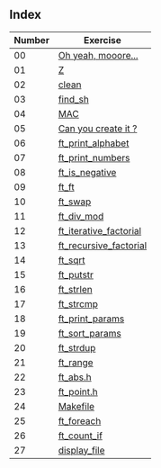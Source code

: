 ## Index
| Number | Exercise                   |
| ------ | -------------------------- |
| 00     | [Oh yeah, mooore...](ex00) |
| 01     | [Z](ex01)                   |
| 02     | [clean](ex02)               |
| 03     | [find_sh](ex03)             |
| 04     | [MAC](ex04)                 |
| 05     | [Can you create it ?](ex05) |
| 06     | [ft_print_alphabet](ex06)   |
| 07     | [ft_print_numbers](ex07)    |
| 08     | [ft_is_negative](ex08)      |
| 09     | [ft_ft](ex09)               |
| 10     | [ft_swap](ex10)             |
| 11     | [ft_div_mod](ex11)          |
| 12     | [ft_iterative_factorial](ex12) |
| 13     | [ft_recursive_factorial](ex13) |
| 14     | [ft_sqrt](ex14)             |
| 15     | [ft_putstr](ex15)           |
| 16     | [ft_strlen](ex16)           |
| 17     | [ft_strcmp](ex17)           |
| 18     | [ft_print_params](ex18)     |
| 19     | [ft_sort_params](ex19)      |
| 20     | [ft_strdup](ex20)           |
| 21     | [ft_range](ex21)            |
| 22     | [ft_abs.h](ex22)            |
| 23     | [ft_point.h](ex23)          |
| 24     | [Makefile](ex24)            |
| 25     | [ft_foreach](ex25)          |
| 26     | [ft_count_if](ex26)         |
| 27     | [display_file](ex27)        |
